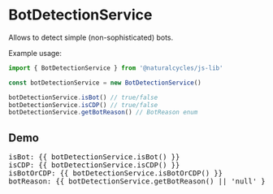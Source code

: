 # BotDetectionService <Badge text="experimental" type="warning"/>

Allows to detect simple (non-sophisticated) bots.

Example usage:

```ts
import { BotDetectionService } from '@naturalcycles/js-lib'

const botDetectionService = new BotDetectionService()

botDetectionService.isBot() // true/false
botDetectionService.isCDP() // true/false
botDetectionService.getBotReason() // BotReason enum
```

## Demo

<script setup>
import {BotDetectionService} from "../packages/js-lib/src/browser";
const botDetectionService = new BotDetectionService()
</script>

<pre>
isBot: {{ botDetectionService.isBot() }}
isCDP: {{ botDetectionService.isCDP() }}
isBotOrCDP: {{ botDetectionService.isBotOrCDP() }}
botReason: {{ botDetectionService.getBotReason() || 'null' }}
</pre>
